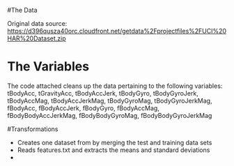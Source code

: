 #The Data

Original data source: https://d396qusza40orc.cloudfront.net/getdata%2Fprojectfiles%2FUCI%20HAR%20Dataset.zip


# The Variables

The code attached cleans up the data pertaining to the following variables: tBodyAcc, tGravityAcc, tBodyAccJerk, tBodyGyro, tBodyGyroJerk, tBodyAccMag, tBodyAccJerkMag, tBodyGyroMag, tBodyGyroJerkMag, fBodyAcc, fBodyAccJerk, fBodyGyro, fBodyAccMag, fBodyBodyAccJerkMag, fBodyBodyGyroMag, fBodyBodyGyroJerkMag


#Transformations
* Creates one dataset from by merging the test and training data sets
* Reads features.txt and extracts the means and standard deviations
* 
